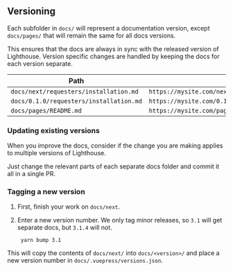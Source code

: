 ## Versioning

Each subfolder in `docs/` will represent a documentation version,
except `docs/pages/` that will remain the same for all docs versions.

This ensures that the docs are always in sync with the released version of Lighthouse.
Version specific changes are handled by keeping the docs for each version separate.

| Path                                 | Web route                                           |
| ------------------------------------ | --------------------------------------------------- |
| `docs/next/requesters/installation.md` | `https://mysite.com/next/requesters/installation.html` |
| `docs/0.1.0/requesters/installation.md`    | `https://mysite.com/0.1.0/requesters/installation.html`    |
| `docs/pages/README.md`                | `https://mysite.com/pages/README.html`                |

### Updating existing versions

When you improve the docs, consider if the change you are making applies to
multiple versions of Lighthouse.

Just change the relevant parts of each separate docs folder and commit it all
in a single PR.

### Tagging a new version

1. First, finish your work on `docs/next`.

1. Enter a new version number. We only tag minor releases, so `3.1` will get separate
    docs, but `3.1.4` will not.

        yarn bump 3.1

This will copy the contents of `docs/next/` into `docs/<version>/`
and place a new version number in `docs/.vuepress/versions.json`.